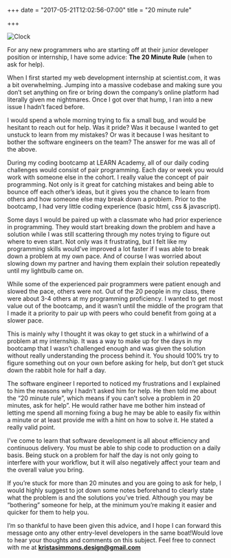 +++
date = "2017-05-21T12:02:56-07:00"
title = "20 minute rule"

+++

![Clock](/img/blog/clock840x400.jpeg)

For any new programmers who are starting off at their junior developer position or internship, I have some advice: **The 20 Minute Rule** (when to ask for help).

When I first started my web development internship at scientist.com, it was a bit overwhelming. Jumping into a massive codebase and making sure you don’t set anything on fire or bring down the company’s online platform had literally given me nightmares. Once I got over that hump, I ran into a new issue I hadn’t faced before.

I would spend a whole morning trying to fix a small bug, and would be hesitant to reach out for help. Was it pride? Was it because I wanted to get unstuck to learn from my mistakes? Or was it because I was hesitant to bother the software engineers on the team?  The answer for me was all of the above.

During my coding bootcamp at LEARN Academy, all of our daily coding challenges would consist of pair programming. Each day or week you would work with someone else in the cohort. I really value the concept of pair programming. Not only is it great for catching mistakes and being able to bounce off each other’s ideas, but it gives you the chance to learn from others and how someone else may break down a problem. Prior to the bootcamp, I had very little coding experience (basic html, css & javascript).

Some days I would be paired up with a classmate who had prior experience in programming. They would start breaking down the problem and have a solution while I was still scattering through my notes trying to figure out where to even start. Not only was it frustrating, but I felt like my programming skills would’ve improved a lot faster if I was able to break down a problem at my own pace. And of course I was worried about slowing down my partner and having them explain their solution repeatedly until my lightbulb came on.

While some of the experienced pair programmers were patient enough and slowed the pace, others were not. Out of the 20 people in my class, there were about 3-4 others at my programming proficiency. I wanted to get most value out of the bootcamp, and it wasn’t until the middle of the program that I made it a priority to pair up with peers who could benefit from going at a slower pace.

This is mainly why I thought it was okay to get stuck in a whirlwind of a problem at my internship. It was a way to make up for the days in my bootcamp that I wasn’t challenged enough and was given the solution without really understanding the process behind it. You should 100% try to figure something out on your own before asking for help, but don’t get stuck down the rabbit hole for half a day.

The software engineer I reported to noticed my frustrations and I explained to him the reasons why I hadn’t asked him for help. He then told me about the “20 minute rule”, which means if you can’t solve a problem in 20 minutes, ask for help”. He would rather have me bother him instead of letting me spend all morning fixing a bug he may be able to easily fix within a minute or at least provide me with a hint on how to solve it. He stated a really valid point.

I’ve come to learn that software development is all about efficiency and continuous delivery. You must be able to ship code to production on a daily basis. Being stuck on a problem for half the day is not only going to interfere with your workflow, but it will also negatively affect your team and the overall value you bring.

If you’re stuck for more than 20 minutes and you are going to ask for help, I would highly suggest to jot down some notes beforehand to clearly state what the problem is and the solutions you’ve tried. Although you may be “bothering” someone for help, at the minimum you’re making it easier and quicker for them to help you.

I’m so thankful to have been given this advice, and I hope I can forward this message onto any other entry-level developers in the same boat!Would love to hear your thoughts and comments on this subject. Feel free to connect with me at <a href="mailto:kristasimmons.design@gmail.com">**kristasimmons.design@gmail.com**</a>
